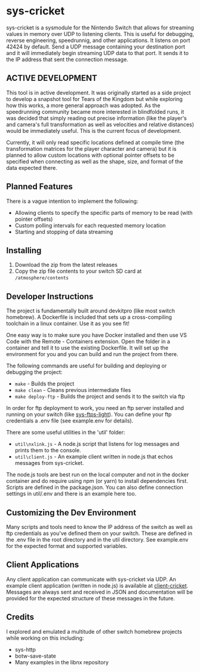 # sys-cricket
sys-cricket is a sysmodule for the Nintendo Switch that allows for streaming values in memory over UDP to listening clients. This is useful for debugging, reverse engineering, speedrunnig, and other applications. It listens on port 42424 by default. Send a UDP message containing your destination port and it will immediately begin streaming UDP data to that port. It sends it to the IP address that sent the connection message.

## ACTIVE DEVELOPMENT
This tool is in active development. It was originally started as a side project to develop a snapshot tool for Tears of the Kingdom but while exploring how this works, a more general approach was adopted. As the speedrunning community became more interested in blindfolded runs, it was decided that simply reading out precise information (like the player's and camera's full transformation as well as velocities and relative distances) would be immediately useful. This is the current focus of development.

Currently, it will only read specific locations defined at compile time (the transformation matrices for the player character and camera) but it is planned to allow custom locations with optional pointer offsets to be specified when connecting as well as the shape, size, and format of the data expected there.

## Planned Features
There is a vague intention to implement the following:
- Allowing clients to specify the specific parts of memory to be read (with pointer offsets)
- Custom polling intervals for each requested memory location
- Starting and stopping of data streaming

## Installing
1. Download the zip from the latest releases
2. Copy the zip file contents to your switch SD card at `/atmosphere/contents`

## Developer Instructions
The project is fundamentally built around devkitpro (like most switch homebrew). A Dockerfile is included that sets up a cross-compiling toolchain in a linux container. Use it as you see fit!

One easy way is to make sure you have Docker installed and then use VS Code with the Remote - Containers extension. Open the folder in a container and tell it to use the existing Dockerfile. It will set up the environment for you and you can build and run the project from there.

The following commands are useful for building and deploying or debugging the project:
- `make` - Builds the project
- `make clean` - Cleans previous intermediate files
- `make deploy-ftp` - Builds the project and sends it to the switch via ftp

In order for ftp deployment to work, you need an ftp server installed and running on your switch (like [sys-ftps-light](https://github.com/cathery/sys-ftpd)). You can define your ftp credentials a .env file (see example.env for details).

There are some useful utilities in the 'util' folder:
- `util\nxlink.js` - A node.js script that listens for log messages and prints them to the console.
- `util\client.js` - An example client written in node.js that echos messages from sys-cricket.

The node.js tools are best run on the local computer and not in the docker container and do require using npm (or yarn) to install dependencies first. Scripts are defined in the package.json. You can also define connection settings in util/.env and there is an example here too.

## Customizing the Dev Environment
Many scripts and tools need to know the IP address of the switch as well as ftp credentials as you've defined them on your switch. These are defined in the .env file in the root directory and in the util directory. See example.env for the expected format and supported variables.

## Client Applications
Any client application can communicate with sys-cricket via UDP.  An example client application (written in node.js) is available at [client-cricket](https://github.com/Olliebrown/client-cricket).  Messages are always sent and received in JSON and documentation will be provided for the expected structure of these messages in the future.

## Credits
I explored and emulated a multitude of other switch homebrew projects while working on this including:
- sys-http
- botw-save-state
- Many examples in the libnx repository
